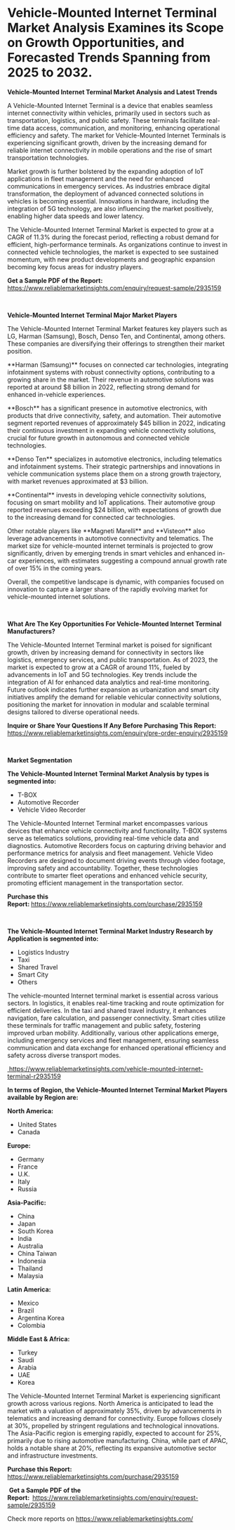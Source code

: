 <p><h1>Vehicle-Mounted Internet Terminal Market Analysis Examines its Scope on Growth Opportunities, and Forecasted Trends Spanning from 2025 to 2032.</h1></p><p><strong>Vehicle-Mounted Internet Terminal Market Analysis and Latest Trends</strong></p>
<p><p>A Vehicle-Mounted Internet Terminal is a device that enables seamless internet connectivity within vehicles, primarily used in sectors such as transportation, logistics, and public safety. These terminals facilitate real-time data access, communication, and monitoring, enhancing operational efficiency and safety. The market for Vehicle-Mounted Internet Terminals is experiencing significant growth, driven by the increasing demand for reliable internet connectivity in mobile operations and the rise of smart transportation technologies.</p><p>Market growth is further bolstered by the expanding adoption of IoT applications in fleet management and the need for enhanced communications in emergency services. As industries embrace digital transformation, the deployment of advanced connected solutions in vehicles is becoming essential. Innovations in hardware, including the integration of 5G technology, are also influencing the market positively, enabling higher data speeds and lower latency.</p><p>The Vehicle-Mounted Internet Terminal Market is expected to grow at a CAGR of 11.3% during the forecast period, reflecting a robust demand for efficient, high-performance terminals. As organizations continue to invest in connected vehicle technologies, the market is expected to see sustained momentum, with new product developments and geographic expansion becoming key focus areas for industry players.</p></p>
<p><strong>Get a Sample PDF of the Report:&nbsp;</strong> <a href="https://www.reliablemarketinsights.com/enquiry/request-sample/2935159?utm_campaign=2532&utm_medium=2&utm_source=Github&utm_content=ia&utm_term=14032025&utm_id=vehicle-mounted-internet-terminal">https://www.reliablemarketinsights.com/enquiry/request-sample/2935159</a></p>
<p>&nbsp;</p>
<p><strong>Vehicle-Mounted Internet Terminal Major Market Players</strong></p>
<p><p>The Vehicle-Mounted Internet Terminal Market features key players such as LG, Harman (Samsung), Bosch, Denso Ten, and Continental, among others. These companies are diversifying their offerings to strengthen their market position. </p><p>**Harman (Samsung)** focuses on connected car technologies, integrating infotainment systems with robust connectivity options, contributing to a growing share in the market. Their revenue in automotive solutions was reported at around $8 billion in 2022, reflecting strong demand for enhanced in-vehicle experiences.</p><p>**Bosch** has a significant presence in automotive electronics, with products that drive connectivity, safety, and automation. Their automotive segment reported revenues of approximately $45 billion in 2022, indicating their continuous investment in expanding vehicle connectivity solutions, crucial for future growth in autonomous and connected vehicle technologies.</p><p>**Denso Ten** specializes in automotive electronics, including telematics and infotainment systems. Their strategic partnerships and innovations in vehicle communication systems place them on a strong growth trajectory, with market revenues approximated at $3 billion. </p><p>**Continental** invests in developing vehicle connectivity solutions, focusing on smart mobility and IoT applications. Their automotive group reported revenues exceeding $24 billion, with expectations of growth due to the increasing demand for connected car technologies.</p><p>Other notable players like **Magneti Marelli** and **Visteon** also leverage advancements in automotive connectivity and telematics. The market size for vehicle-mounted internet terminals is projected to grow significantly, driven by emerging trends in smart vehicles and enhanced in-car experiences, with estimates suggesting a compound annual growth rate of over 15% in the coming years.</p><p>Overall, the competitive landscape is dynamic, with companies focused on innovation to capture a larger share of the rapidly evolving market for vehicle-mounted internet solutions.</p></p>
<p>&nbsp;</p>
<p><strong>What Are The Key Opportunities For Vehicle-Mounted Internet Terminal Manufacturers?</strong></p>
<p><p>The Vehicle-Mounted Internet Terminal market is poised for significant growth, driven by increasing demand for connectivity in sectors like logistics, emergency services, and public transportation. As of 2023, the market is expected to grow at a CAGR of around 11%, fueled by advancements in IoT and 5G technologies. Key trends include the integration of AI for enhanced data analytics and real-time monitoring. Future outlook indicates further expansion as urbanization and smart city initiatives amplify the demand for reliable vehicular connectivity solutions, positioning the market for innovation in modular and scalable terminal designs tailored to diverse operational needs.</p></p>
<p><strong>Inquire or Share Your Questions If Any Before Purchasing This Report:</strong> <a href="https://www.reliablemarketinsights.com/enquiry/pre-order-enquiry/2935159?utm_campaign=2532&utm_medium=2&utm_source=Github&utm_content=ia&utm_term=14032025&utm_id=vehicle-mounted-internet-terminal">https://www.reliablemarketinsights.com/enquiry/pre-order-enquiry/2935159</a></p>
<p>&nbsp;</p>
<p><strong>Market Segmentation</strong></p>
<p><strong>The Vehicle-Mounted Internet Terminal Market Analysis by types is segmented into:</strong></p>
<p><ul><li>T-BOX</li><li>Automotive Recorder</li><li>Vehicle Video Recorder</li></ul></p>
<p><p>The Vehicle-Mounted Internet Terminal market encompasses various devices that enhance vehicle connectivity and functionality. T-BOX systems serve as telematics solutions, providing real-time vehicle data and diagnostics. Automotive Recorders focus on capturing driving behavior and performance metrics for analysis and fleet management. Vehicle Video Recorders are designed to document driving events through video footage, improving safety and accountability. Together, these technologies contribute to smarter fleet operations and enhanced vehicle security, promoting efficient management in the transportation sector.</p></p>
<p><strong>Purchase this Report:&nbsp;</strong><a href="https://www.reliablemarketinsights.com/purchase/2935159?utm_campaign=2532&utm_medium=2&utm_source=Github&utm_content=ia&utm_term=14032025&utm_id=vehicle-mounted-internet-terminal">https://www.reliablemarketinsights.com/purchase/2935159</a></p>
<p>&nbsp;</p>
<p><strong>The Vehicle-Mounted Internet Terminal Market Industry Research by Application is segmented into:</strong></p>
<p><ul><li>Logistics Industry</li><li>Taxi</li><li>Shared Travel</li><li>Smart City</li><li>Others</li></ul></p>
<p><p>The vehicle-mounted Internet terminal market is essential across various sectors. In logistics, it enables real-time tracking and route optimization for efficient deliveries. In the taxi and shared travel industry, it enhances navigation, fare calculation, and passenger connectivity. Smart cities utilize these terminals for traffic management and public safety, fostering improved urban mobility. Additionally, various other applications emerge, including emergency services and fleet management, ensuring seamless communication and data exchange for enhanced operational efficiency and safety across diverse transport modes.</p></p>
<p><a href="https://www.reliablemarketinsights.com/vehicle-mounted-internet-terminal-r2935159?utm_campaign=2532&utm_medium=2&utm_source=Github&utm_content=ia&utm_term=14032025&utm_id=vehicle-mounted-internet-terminal">&nbsp;https://www.reliablemarketinsights.com/vehicle-mounted-internet-terminal-r2935159</a></p>
<p><strong>In terms of Region, the Vehicle-Mounted Internet Terminal Market Players available by Region are:</strong></p>
<p>
    <p> <strong> North America: </strong>
        <ul>
            <li>United States</li>
            <li>Canada</li>
        </ul>
        </p> 
    <p> <strong> Europe: </strong>
        <ul>
            <li>Germany</li>
            <li>France</li>
            <li>U.K.</li>
            <li>Italy</li>
            <li>Russia</li>
        </ul>
        </p> 
    <p> <strong> Asia-Pacific: </strong>
        <ul>
            <li>China</li>
            <li>Japan</li>
            <li>South Korea</li>
            <li>India</li>
            <li>Australia</li>
            <li>China Taiwan</li>
            <li>Indonesia</li>
            <li>Thailand</li>
            <li>Malaysia</li>
        </ul>
        </p> 
    <p> <strong> Latin America: </strong>
        <ul>
            <li>Mexico</li>
            <li>Brazil</li>
            <li>Argentina Korea</li>
            <li>Colombia</li>
        </ul>
        </p> 
    <p> <strong> Middle East & Africa: </strong>
        <ul>
            <li>Turkey</li>
            <li>Saudi</li>
            <li>Arabia</li>
            <li>UAE</li>
            <li>Korea</li>
        </ul>
    </p>
    </p>
<p><p>The Vehicle-Mounted Internet Terminal Market is experiencing significant growth across various regions. North America is anticipated to lead the market with a valuation of approximately 35%, driven by advancements in telematics and increasing demand for connectivity. Europe follows closely at 30%, propelled by stringent regulations and technological innovations. The Asia-Pacific region is emerging rapidly, expected to account for 25%, primarily due to rising automotive manufacturing. China, while part of APAC, holds a notable share at 20%, reflecting its expansive automotive sector and infrastructure investments.</p></p>
<p><strong>Purchase this Report: </strong><a href="https://www.reliablemarketinsights.com/purchase/2935159?utm_campaign=2532&utm_medium=2&utm_source=Github&utm_content=ia&utm_term=14032025&utm_id=vehicle-mounted-internet-terminal">https://www.reliablemarketinsights.com/purchase/2935159</a></p>
<p>&nbsp;<strong>Get a Sample PDF of the Report:&nbsp;&nbsp;</strong><a href="https://www.reliablemarketinsights.com/enquiry/request-sample/2935159?utm_campaign=2532&utm_medium=2&utm_source=Github&utm_content=ia&utm_term=14032025&utm_id=vehicle-mounted-internet-terminal">https://www.reliablemarketinsights.com/enquiry/request-sample/2935159</a></p>
<p><strong></strong></p>
<p>Check more reports on <a href="https://www.reliablemarketinsights.com/?utm_campaign=2532&utm_medium=2&utm_source=Github&utm_content=ia&utm_term=14032025&utm_id=vehicle-mounted-internet-terminal">https://www.reliablemarketinsights.com/</a></p>